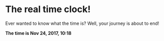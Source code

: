 # The real time clock!

Ever wanted to know what the time is? Well, your journey is about to end!

**The time is Nov 24, 2017, 10:18**